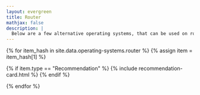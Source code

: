 ```yaml
---
layout: evergreen
title: Router
mathjax: false
description: |
  Below are a few alternative operating systems, that can be used on routers, Wi-Fi access points etc.
---
```


{% for item_hash in site.data.operating-systems.router %}
{% assign item = item_hash[1] %}

{% if item.type == "Recommendation" %}
{% include recommendation-card.html %}
{% endif %}

{% endfor %}
